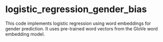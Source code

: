 # logistic_regression_gender_bias
This code implements logistic regression using word embeddings for gender prediction. It uses pre-trained word vectors from the GloVe word embedding model.
